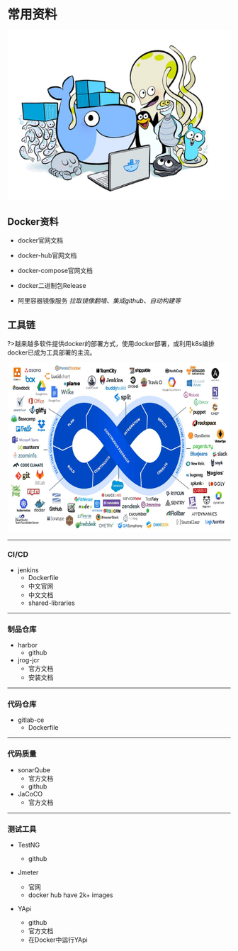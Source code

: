 # 常用资料

<div align=left><img src="../../_images/docker/docker.jpeg#pic_center" height="382" width="618"></div>

## Docker资料

- <a onclick="window.open('https://docs.docker.com/')"/>docker官网文档</a>

- <a onclick="window.open('https://hub.docker.com/')"/>docker-hub官网文档</a>

- <a onclick="window.open('https://docs.docker.com/compose/')"/>docker-compose官网文档</a>

- <a onclick="window.open('https://download.docker.com/linux/static/stable/x86_64/')"/>docker二进制包Release</a>

- <a onclick="window.open('https://cr.console.aliyun.com/')"/>阿里容器镜像服务</a>  *拉取镜像翻墙、集成github、自动构建等*


## 工具链

?>越来越多软件提供docker的部署方式，使用docker部署，或利用k8s编排docker已成为工具部署的主流。

<div align=left><img src="../../_images/docker/tools-link.jpg#pic_center" height="382" width="618"></div>

---

### CI/CD

- jenkins
    - <a onclick="window.open('https://hub.docker.com/_/jenkins')"/>Dockerfile</a>
    - <a onclick="window.open('https://www.jenkins.io/zh/')"/>中文官网</a>
    - <a onclick="window.open('https://www.jenkins.io/zh/doc/')"/>中文文档</a>
    - <a onclick="window.open('https://www.jenkins.io/doc/book/pipeline/shared-libraries/')"/>shared-libraries</a>

---

### 制品仓库

- harbor
    - <a onclick="window.open('https://github.com/goharbor/harbor')"/>github</a>
- jrog-jcr
    - <a onclick="window.open('https://www.jfrog.com/confluence/display/JCR/JCR')"/>官方文档</a>
    - <a onclick="window.open('https://www.jfrog.com/confluence/display/JFROG/Installing+Artifactory#InstallingArtifactory-DockerInstallation')"/>安装文档</a>

---

### 代码仓库

- gitlab-ce
    - <a onclick="window.open('https://hub.docker.com/r/gitlab/gitlab-ce')"/>Dockerfile</a>

---

### 代码质量

- sonarQube
    - <a onclick="window.open('https://docs.sonarqube.org')"/>官方文档</a>
    - <a onclick="window.open('https://github.com/SonarSource/sonarqube')"/>github</a>
- JaCoCO
    - <a onclick="window.open('https://www.jacoco.org/jacoco/')"/>官方文档</a>

---

### 测试工具

- TestNG
    - <a onclick="window.open('https://github.com/cbeust/testng')"/>github</a>

- Jmeter
    - <a onclick="window.open('https://jmeter.apache.org/')"/>官网</a>
    - <a onclick="window.open('https://hub.docker.com/search?q=jmeter&type=image')"/>docker hub have 2k+ images</a>

- YApi
    - <a onclick="window.open('https://github.com/YMFE/yapi')"/>github</a>
    - <a onclick="window.open('https://hellosean1025.github.io/yapi/index.html')"/>官方文档</a>
    - <a onclick="window.open('https://github.com/fjc0k/docker-YApi')"/>在Docker中运行YApi</a>














